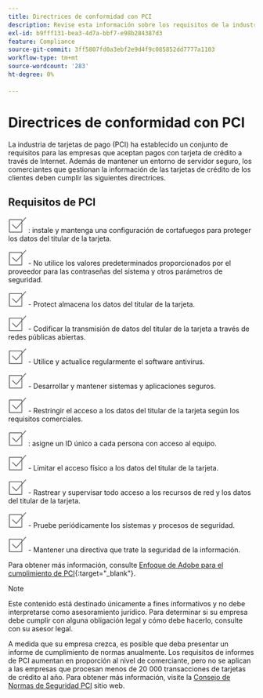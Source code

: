 ```yaml
---
title: Directrices de conformidad con PCI
description: Revise esta información sobre los requisitos de la industria de tarjetas de pago (PCI) para las empresas que aceptan pagos con tarjeta de crédito a través de Internet.
exl-id: b9fff131-bea3-4d7a-bbf7-e98b284387d3
feature: Compliance
source-git-commit: 3ff5807fd0a3ebf2e9d4f9c085852dd7777a1103
workflow-type: tm+mt
source-wordcount: '283'
ht-degree: 0%

---
```


# Directrices de conformidad con PCI

La industria de tarjetas de pago (PCI) ha establecido un conjunto de requisitos para las empresas que aceptan pagos con tarjeta de crédito a través de Internet. Además de mantener un entorno de servidor seguro, los comerciantes que gestionan la información de las tarjetas de crédito de los clientes deben cumplir las siguientes directrices.

## Requisitos de PCI

![casilla de verificación](../assets/checkbox.png) : instale y mantenga una configuración de cortafuegos para proteger los datos del titular de la tarjeta.

![casilla de verificación](../assets/checkbox.png) - No utilice los valores predeterminados proporcionados por el proveedor para las contraseñas del sistema y otros parámetros de seguridad.

![casilla de verificación](../assets/checkbox.png) - Protect almacena los datos del titular de la tarjeta.

![casilla de verificación](../assets/checkbox.png) - Codificar la transmisión de datos del titular de la tarjeta a través de redes públicas abiertas.

![casilla de verificación](../assets/checkbox.png) - Utilice y actualice regularmente el software antivirus.

![casilla de verificación](../assets/checkbox.png) - Desarrollar y mantener sistemas y aplicaciones seguros.

![casilla de verificación](../assets/checkbox.png) - Restringir el acceso a los datos del titular de la tarjeta según los requisitos comerciales.

![casilla de verificación](../assets/checkbox.png) : asigne un ID único a cada persona con acceso al equipo.

![casilla de verificación](../assets/checkbox.png) - Limitar el acceso físico a los datos del titular de la tarjeta.

![casilla de verificación](../assets/checkbox.png) - Rastrear y supervisar todo acceso a los recursos de red y los datos del titular de la tarjeta.

![casilla de verificación](../assets/checkbox.png) - Pruebe periódicamente los sistemas y procesos de seguridad.

![casilla de verificación](../assets/checkbox.png) - Mantener una directiva que trate la seguridad de la información.

Para obtener más información, consulte [Enfoque de Adobe para el cumplimiento de PCI][1]{:target=&quot;_blank&quot;}.

>[!NOTE]
>
>Este contenido está destinado únicamente a fines informativos y no debe interpretarse como asesoramiento jurídico. Para determinar si su empresa debe cumplir con alguna obligación legal y cómo debe hacerlo, consulte con su asesor legal.

A medida que su empresa crezca, es posible que deba presentar un informe de cumplimiento de normas anualmente. Los requisitos de informes de PCI aumentan en proporción al nivel de comerciante, pero no se aplican a las empresas que procesan menos de 20 000 transacciones de tarjetas de crédito al año. Para obtener más información, visite la [Consejo de Normas de Seguridad PCI][2] sitio web.

[1]: https://business.adobe.com/products/magento/pci-compliance.html
[2]: https://www.pcisecuritystandards.org/index.php
